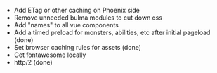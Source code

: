 - Add ETag or other caching on Phoenix side
- Remove unneeded bulma modules to cut down css
- Add "names" to all vue components
- Add a timed preload for monsters, abilities, etc after initial pageload (done)
- Set browser caching rules for assets (done)
- Get fontawesome locally
- http/2 (done)
